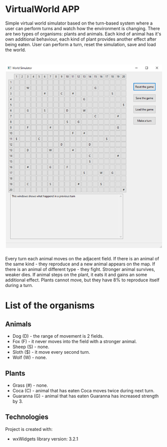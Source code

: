 # VirtualWorld APP

Simple virtual world simulator based on the turn-based system where a user can perform turns and watch how the environment is changing. There are two types of organisms:
plants and animals. Each kind of animal has it's own additional behaviour, each kind of plant provides another effect after being eaten. User can perform a turn,
reset the simulation, save and load the world.

<h1 align="center">
  <img src="VirtualWorldGUI.png" alt="GUI" width="500"></a>
</h1>

Every turn each animal moves on the adjacent field. If there is an animal of the same kind - they reproduce and a new animal appears on the map. If there is an animal of 
different type - they fight. Stronger animal survives, weaker dies. If animal steps on the plant, it eats it and gains an some additional effect. Plants cannot move, but 
they have 8% to reproduce itself during a turn.

# List of the organisms
## Animals
* Dog (D) - the range of movement is 2 fields.
* Fox (F) - it never moves into the field with a stronger animal.
* Sheep (S) - none.
* Sloth ($) - it move every second turn.
* Wolf (W) - none.

## Plants
* Grass (#) - none.
* Coca (C) - animal that has eaten Coca moves twice during next turn.
* Guaranna (G) - animal that has eaten Guaranna has increased strength by 3.

## Technologies
Project is created with:
* wxWidgets library version: 3.2.1
